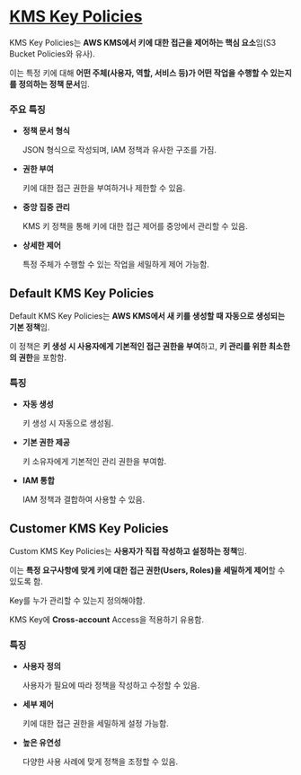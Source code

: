 # [KMS Key Policies](https://docs.aws.amazon.com/kms/latest/developerguide/key-policies.html)

KMS Key Policies는 **AWS KMS에서 키에 대한 접근을 제어하는 핵심 요소**임(S3 Bucket Policies와 유사). 

이는 특정 키에 대해 **어떤 주체(사용자, 역할, 서비스 등)가 어떤 작업을 수행할 수 있는지를 정의하는 정책 문서**임.

### 주요 특징

* **정책 문서 형식**

    JSON 형식으로 작성되며, IAM 정책과 유사한 구조를 가짐.

* **권한 부여**

    키에 대한 접근 권한을 부여하거나 제한할 수 있음.

* **중앙 집중 관리**

    KMS 키 정책을 통해 키에 대한 접근 제어를 중앙에서 관리할 수 있음.

* **상세한 제어**

    특정 주체가 수행할 수 있는 작업을 세밀하게 제어 가능함.

## Default KMS Key Policies

Default KMS Key Policies는 **AWS KMS에서 새 키를 생성할 때 자동으로 생성되는 기본 정책**임. 

이 정책은 **키 생성 시 사용자에게 기본적인 접근 권한을 부여**하고, **키 관리를 위한 최소한의 권한**을 포함함.

### 특징

* **자동 생성**

    키 생성 시 자동으로 생성됨.

* **기본 권한 제공**

    키 소유자에게 기본적인 관리 권한을 부여함.

* **IAM 통합**

    IAM 정책과 결합하여 사용할 수 있음.

## Customer KMS Key Policies

Custom KMS Key Policies는 **사용자가 직접 작성하고 설정하는 정책**임. 

이는 **특정 요구사항에 맞게 키에 대한 접근 권한(Users, Roles)을 세밀하게 제어**할 수 있도록 함.

Key를 누가 관리할 수 있는지 정의해야함.

KMS Key에 **Cross-account** Access을 적용하기 유용함.

### 특징

* **사용자 정의**

    사용자가 필요에 따라 정책을 작성하고 수정할 수 있음.

* **세부 제어**

    키에 대한 접근 권한을 세밀하게 설정 가능함.

* **높은 유연성**

    다양한 사용 사례에 맞게 정책을 조정할 수 있음.